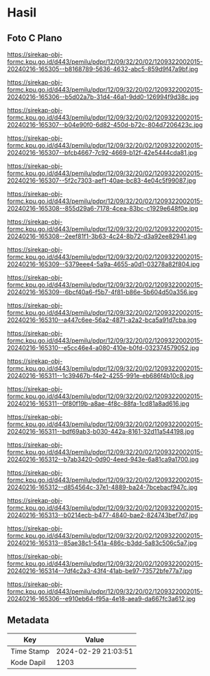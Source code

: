 # Hasil

## Foto C Plano

https://sirekap-obj-formc.kpu.go.id/d443/pemilu/pdpr/12/09/32/20/02/1209322002015-20240216-165305--b8168789-5636-4632-abc5-859d9f47a9bf.jpg

https://sirekap-obj-formc.kpu.go.id/d443/pemilu/pdpr/12/09/32/20/02/1209322002015-20240216-165306--b5d02a7b-31d4-46a1-9dd0-126994f9d38c.jpg

https://sirekap-obj-formc.kpu.go.id/d443/pemilu/pdpr/12/09/32/20/02/1209322002015-20240216-165307--b04e90f0-6d82-450d-b72c-804d7206423c.jpg

https://sirekap-obj-formc.kpu.go.id/d443/pemilu/pdpr/12/09/32/20/02/1209322002015-20240216-165307--bfcb4667-7c92-4669-b12f-42e5444cda81.jpg

https://sirekap-obj-formc.kpu.go.id/d443/pemilu/pdpr/12/09/32/20/02/1209322002015-20240216-165307--5f2c7303-aef1-40ae-bc83-4e04c5f99087.jpg

https://sirekap-obj-formc.kpu.go.id/d443/pemilu/pdpr/12/09/32/20/02/1209322002015-20240216-165308--855d29a6-7178-4cea-83bc-c1929e648f0e.jpg

https://sirekap-obj-formc.kpu.go.id/d443/pemilu/pdpr/12/09/32/20/02/1209322002015-20240216-165308--2eef81f1-3b63-4c24-8b72-d3a92ee82941.jpg

https://sirekap-obj-formc.kpu.go.id/d443/pemilu/pdpr/12/09/32/20/02/1209322002015-20240216-165309--5379eee4-5a9a-4655-a0d1-03278a82f804.jpg

https://sirekap-obj-formc.kpu.go.id/d443/pemilu/pdpr/12/09/32/20/02/1209322002015-20240216-165309--6bcf40a6-f5b7-4f81-b86e-5b604d50a356.jpg

https://sirekap-obj-formc.kpu.go.id/d443/pemilu/pdpr/12/09/32/20/02/1209322002015-20240216-165310--a447c6ee-56a2-4871-a2a2-bca5a91d7cba.jpg

https://sirekap-obj-formc.kpu.go.id/d443/pemilu/pdpr/12/09/32/20/02/1209322002015-20240216-165310--e5cc46e4-a080-410e-b0fd-032374579052.jpg

https://sirekap-obj-formc.kpu.go.id/d443/pemilu/pdpr/12/09/32/20/02/1209322002015-20240216-165311--1c39467b-f4e2-4255-991e-eb686f4b10c8.jpg

https://sirekap-obj-formc.kpu.go.id/d443/pemilu/pdpr/12/09/32/20/02/1209322002015-20240216-165311--0f80f19b-a8ae-4f8c-88fa-1cd81a8ad616.jpg

https://sirekap-obj-formc.kpu.go.id/d443/pemilu/pdpr/12/09/32/20/02/1209322002015-20240216-165311--bdf69ab3-b030-442a-8161-32d11a544198.jpg

https://sirekap-obj-formc.kpu.go.id/d443/pemilu/pdpr/12/09/32/20/02/1209322002015-20240216-165312--b7ab3420-0d90-4eed-943e-6a81ca9a1700.jpg

https://sirekap-obj-formc.kpu.go.id/d443/pemilu/pdpr/12/09/32/20/02/1209322002015-20240216-165312--d854564c-37e1-4889-ba24-7bcebacf947c.jpg

https://sirekap-obj-formc.kpu.go.id/d443/pemilu/pdpr/12/09/32/20/02/1209322002015-20240216-165313--b0214ecb-b477-4840-bae2-824743bef7d7.jpg

https://sirekap-obj-formc.kpu.go.id/d443/pemilu/pdpr/12/09/32/20/02/1209322002015-20240216-165313--85ae38c1-541a-486c-b3dd-5a83c506c5a7.jpg

https://sirekap-obj-formc.kpu.go.id/d443/pemilu/pdpr/12/09/32/20/02/1209322002015-20240216-165314--7df4c2a3-43f4-41ab-be97-73572bfe77a7.jpg

https://sirekap-obj-formc.kpu.go.id/d443/pemilu/pdpr/12/09/32/20/02/1209322002015-20240216-165306--e910eb64-f95a-4e18-aea9-da667fc3a612.jpg


## Metadata

| Key        | Value               |
| ---------- | ------------------- |
| Time Stamp | 2024-02-29 21:03:51 |
| Kode Dapil | 1203                |



